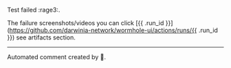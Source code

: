 Test failed :rage3:.

The failure screenshots/videos you can click
[{{ .run_id }}](https://github.com/darwinia-network/wormhole-ui/actions/runs/{{ .run_id }})
see artifacts section.

---

Automated comment created by :robot:.
